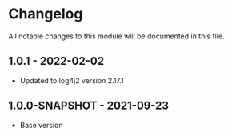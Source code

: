# Changelog

All notable changes to this module will be documented in this file.

## 1.0.1 - 2022-02-02
- Updated to log4j2 version 2.17.1


## 1.0.0-SNAPSHOT - 2021-09-23

- Base version

